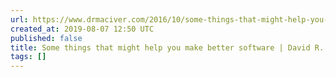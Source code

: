 ```yaml
---
url: https://www.drmaciver.com/2016/10/some-things-that-might-help-you-write-better-software/
created_at: 2019-08-07 12:50 UTC
published: false
title: Some things that might help you make better software | David R. MacIver
tags: []
---
```



